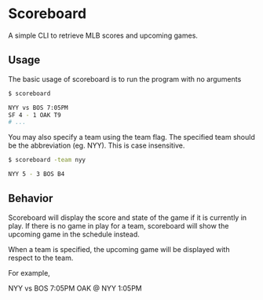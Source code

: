 # Scoreboard
A simple CLI to retrieve MLB scores and upcoming games.

## Usage
The basic usage of scoreboard is to run the program with no arguments

```sh
$ scoreboard

NYY vs BOS 7:05PM
SF 4 - 1 OAK T9 
# ...
```

You may also specify a team using the team flag. The specified team should be
the abbreviation (eg. NYY). This is case insensitive.

```sh
$ scoreboard -team nyy

NYY 5 - 3 BOS B4
```


## Behavior

Scoreboard will display the score and state of the game if it is currently in
play. If there is no game in play for a team, scoreboard will show the upcoming
game in the schedule instead.

When a team is specified, the upcoming game will be displayed with respect to
the team.

For example,

NYY vs BOS 7:05PM
OAK @ NYY 1:05PM